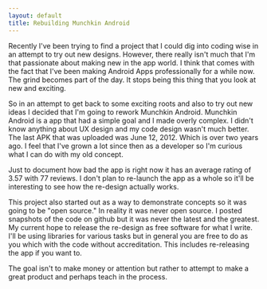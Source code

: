 ```yaml
---
layout: default
title: Rebuilding Munchkin Android
---
```


Recently I've been trying to find a project that I could dig into coding wise in an attempt to try out new designs. However, there really isn't much that I'm that passionate about making new in the app world. I think that comes with the fact that I've been making Android Apps professionally for a while now. The grind becomes part of the day. It stops being this thing that you look at new and exciting.

So in an attempt to get back to some exciting roots and also to try out new ideas I decided that I'm going to rework Munchkin Android. Munchkin Android is a app that had a simple goal and I made overly complex. I didn't know anything about UX design and my code design wasn't much better. The last APK that was uploaded was June 12, 2012. Which is over two years ago. I feel that I've grown a lot since then as a developer so I'm curious what I can do with my old concept.

Just to document how bad the app is right now it has an average rating of 3.57 with 77 reviews. I don't plan to re-launch the app as a whole so it'll be interesting to see how the re-design actually works.

This project also started out as a way to demonstrate concepts so it was going to be "open source." In reality it was never open source. I posted snapshots of the code on github but it was never the latest and the greatest. My current hope to release the re-design as free software for what I write. I'll be using libraries for various tasks but in general you are free to do as you which with the code without accreditation. This includes re-releasing the app if you want to.

The goal isn't to make money or attention but rather to attempt to make a great product and perhaps teach in the process.
